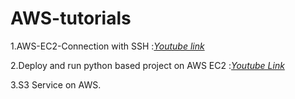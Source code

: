 # AWS-tutorials

1.AWS-EC2-Connection with SSH
     :[*Youtube link*](https://youtu.be/OCzIG7rj7PY)

2.Deploy and run python based project on AWS EC2 :[*Youtube Link*](https://youtu.be/sz2aB0rdejE)

3.S3 Service on AWS.
